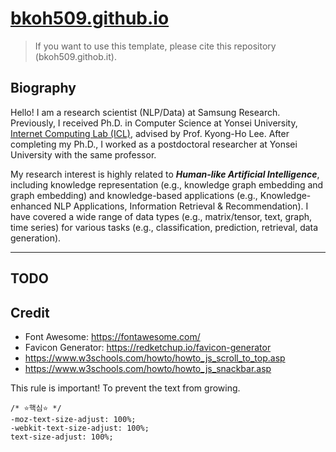 # [bkoh509.github.io](https://bkoh509.github.io)

> If you want to use this template, please cite this repository (bkoh509.githob.it).

## Biography

Hello! I am a research scientist (NLP/Data) at Samsung Research. Previously, I received Ph.D. in Computer
Science at Yonsei University, <a href="http://icl.yonsei.ac.kr">Internet Computing Lab (ICL)</a>, advised by
Prof. Kyong-Ho Lee. After completing my Ph.D., I worked as a postdoctoral researcher at Yonsei University
with the same professor.

My research interest is highly related to <em><b>Human-like Artificial Intelligence</b></em>, including
knowledge representation (e.g., knowledge graph embedding and graph embedding) and knowledge-based
applications (e.g., Knowledge-enhanced NLP Applications, Information Retrieval & Recommendation). I have
covered a wide range of data types (e.g., matrix/tensor, text, graph, time series) for various tasks (e.g.,
classification, prediction, retrieval, data generation).

---

## TODO

## Credit

- Font Awesome: https://fontawesome.com/
- Favicon Generator: https://redketchup.io/favicon-generator
- https://www.w3schools.com/howto/howto_js_scroll_to_top.asp
- https://www.w3schools.com/howto/howto_js_snackbar.asp

This rule is important! To prevent the text from growing.

```
/* ⭐핵심⭐ */
-moz-text-size-adjust: 100%;
-webkit-text-size-adjust: 100%;
text-size-adjust: 100%;
```
